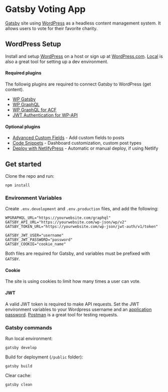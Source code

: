 # Gatsby Voting App

[Gatsby](https://www.gatsbyjs.com) site using [WordPress](https://wordpress.org) as a headless content management system. It allows users to vote for their favorite charity.

## WordPress Setup

Install and setup [WordPress](http://wordpress.org) on a host or sign up at [WordPress.com](http://wordpress.com). [Local](https://localwp.com/) is also a great tool for setting up a dev environment.

#### Required plugins

The followig plugins are required to connect Gatsby to WordPress (get content).

- [WP Gatsby](https://wordpress.org/plugins/wp-gatsby)
- [WP GraphQL](https://wordpress.org/plugins/wp-graphql)
- [WP GraphQL for ACF](https://www.wpgraphql.com/acf)
- [JWT Authentication for WP-API](https://wordpress.org/plugins/jwt-authentication-for-wp-rest-api)

#### Optional plugins
- [Advanced Custom Fields](https://wordpress.org/plugins/advanced-custom-fields) - Add custom fields to posts
- [Code Snippets](https://wordpress.org/plugins/code-snippets) - Dashboard customization, custom post types
- [Deploy with NetlifyPress](https://wordpress.org/plugins/deploy-netlifypress) - Automatic or manual deploy, if using Netlify


## Get started

Clone the repo and run:

```
npm install
```

### Environment Variables

Create `.env.development` and `.env.production` files, and add the following:

```
WPGRAPHQL_URL="https://yourwebsite.com/graphql"
GATSBY_API_URL="https://yourwebsite.com/wp-json/wp/v2"
GATSBY_TOKEN_URL="https://yourwebsite.com/wp-json/jwt-auth/v1/token"

GATSBY_JWT_USER="username"
GATSBY_JWT_PASSWORD="password"
GATSBY_COOKIE="cookie_name"
```

Both files are required for Gatsby, and variables must be prefixed with `GATSBY`.

#### Cookie
The site is using cookies to limit how many times a user can vote.

#### JWT

A valid JWT token is required to make API requests. Set the JWT environment variables to your Wordpress username and an [application password](https://make.wordpress.org/core/2020/11/05/application-passwords-integration-guide). [Postman](https://www.postman.com) is a great tool for testing requests.

### Gatsby commands

Run local environment:

```
gatsby develop
```

Build for deployment (`/public` folder):

```
gatsby build
```

Clear cache:

```
gatsby clean
```
